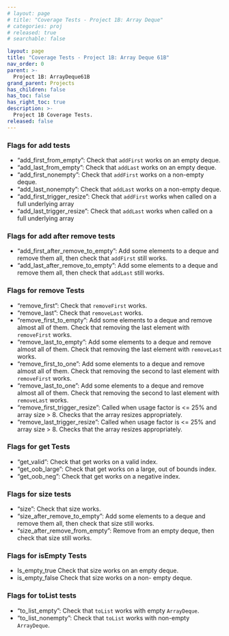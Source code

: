 ```yaml
---
# layout: page
# title: "Coverage Tests - Project 1B: Array Deque"
# categories: proj
# released: true
# searchable: false

layout: page
title: "Coverage Tests - Project 1B: Array Deque 61B"
nav_order: 0
parent: >-
  Project 1B: ArrayDeque61B
grand_parent: Projects
has_children: false
has_toc: false
has_right_toc: true
description: >-
  Project 1B Coverage Tests.
released: false
---
```


### Flags for add tests 
- “add_first_from_empty”: Check that `addFirst` works on an empty deque.
- “add_last_from_empty”: Check that `addLast` works on an empty deque.
- “add_first_nonempty”: Check that `addFirst` works on a non-empty deque.
- “add_last_nonempty”: Check that `addLast` works on a non-empty deque.
- “add_first_trigger_resize”: Check that `addFirst` works when called on a full underlying array
- “add_last_trigger_resize”: Check that `addLast` works when called on a full underlying array

### Flags for add after remove tests 
- “add_first_after_remove_to_empty”: Add some elements to a deque and remove them all, then check that `addFirst` still works.
- “add_last_after_remove_to_empty”: Add some elements to a deque and remove them all, then check that `addLast` still works.

### Flags for remove Tests
- “remove_first”: Check that `removeFirst` works.
- “remove_last”: Check that `removeLast` works.
- “remove_first_to_empty”: Add some elements to a deque and remove almost all of them. Check that removing the last element with `removeFirst` works.
- “remove_last_to_empty”: Add some elements to a deque and remove almost all of them. Check that removing the last element with `removeLast` works.
- “remove_first_to_one”: Add some elements to a deque and remove almost all of them. Check that removing the second to last element with `removeFirst` works.
- “remove_last_to_one”: Add some elements to a deque and remove almost all of them. Check that removing the second to last element with `removeLast` works.
- “remove_first_trigger_resize”: Called when usage factor is <= 25% and array size > 8. Checks that the array resizes appropriately. 
- “remove_last_trigger_resize”: Called when usage factor is <= 25% and array size > 8. Checks that the array resizes appropriately. 

### Flags for get Tests 
- “get_valid”: Check that get works on a valid index.
- “get_oob_large”: Check that get works on a large, out of bounds index.
- “get_oob_neg”: Check that get works on a negative index.

### Flags for size tests 
- “size”: Check that size works.
- “size_after_remove_to_empty”: Add some elements to a deque and remove them all, then check that size still works.
- “size_after_remove_from_empty”: Remove from an empty deque, then check that size still works.

### Flags for isEmpty Tests 
- Is_empty_true		Check that size works on an empty deque.
- is_empty_false	Check that size works on a non- empty deque.


### Flags for toList tests 
- “to_list_empty”: Check that `toList` works with empty `ArrayDeque`.
- “to_list_nonempty”: Check that `toList` works with non-empty `ArrayDeque`.

